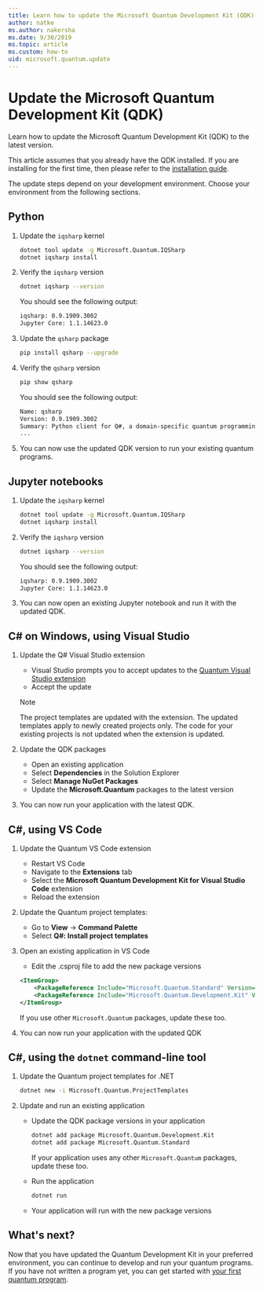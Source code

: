```yaml
---
title: Learn how to update the Microsoft Quantum Development Kit (QDK)
author: natke
ms.author: nakersha
ms.date: 9/30/2019
ms.topic: article
ms.custom: how-to
uid: microsoft.quantum.update
---
```


# Update the Microsoft Quantum Development Kit (QDK)

Learn how to update the Microsoft Quantum Development Kit (QDK) to the latest version.

This article assumes that you already have the QDK installed. If you are installing for the first time, then please refer to the [installation guide](xref:microsoft.quantum.install).

The update steps depend on your development environment. Choose your environment from the following sections.

## Python

1. Update the `iqsharp` kernel

    ```bash
    dotnet tool update -g Microsoft.Quantum.IQSharp
    dotnet iqsharp install
    ```

1. Verify the `iqsharp` version

    ```bash
    dotnet iqsharp --version
    ```

    You should see the following output:

    ```bash
    iqsharp: 0.9.1909.3002
    Jupyter Core: 1.1.14623.0
    ```

1. Update the `qsharp` package

    ```bash
    pip install qsharp --upgrade
    ```

1. Verify the `qsharp` version

    ```bash
    pip show qsharp
    ```

    You should see the following output:

    ```bash
    Name: qsharp
    Version: 0.9.1909.3002
    Summary: Python client for Q#, a domain-specific quantum programming language
    ...
    ```

1. You can now use the updated QDK version to run your existing quantum programs.

## Jupyter notebooks

1. Update the `iqsharp` kernel

    ```bash
    dotnet tool update -g Microsoft.Quantum.IQSharp
    dotnet iqsharp install
    ```

1. Verify the `iqsharp` version

    ```bash
    dotnet iqsharp --version
    ```

    You should see the following output:

    ```bash
    iqsharp: 0.9.1909.3002
    Jupyter Core: 1.1.14623.0
    ```

1. You can now open an existing Jupyter notebook and run it with the updated QDK.

## C# on Windows, using Visual Studio

1. Update the Q# Visual Studio extension

    - Visual Studio prompts you to accept updates to the [Quantum Visual Studio extension](https://marketplace.visualstudio.com/items?itemName=quantum.DevKit)
    - Accept the update

    > [!NOTE]
    > The project templates are updated with the extension. The updated templates apply to newly created projects only. The code for your existing projects is not updated when the extension is updated.

1. Update the QDK packages

    - Open an existing application
    - Select **Dependencies** in the Solution Explorer
    - Select **Manage NuGet Packages**
    - Update the **Microsoft.Quantum** packages to the latest version

1. You can now run your application with the latest QDK.

## C#, using VS Code

1. Update the Quantum VS Code extension

    - Restart VS Code
    - Navigate to the **Extensions** tab
    - Select the **Microsoft Quantum Development Kit for Visual Studio Code** extension
    - Reload the extension

1. Update the Quantum project templates:

   - Go to **View** -> **Command Palette**
   - Select **Q#: Install project templates**

1. Open an existing application in VS Code

   - Edit the .csproj file to add the new package versions

    ```xml
    <ItemGroup>
        <PackageReference Include="Microsoft.Quantum.Standard" Version="0.9.1909.3002" />
        <PackageReference Include="Microsoft.Quantum.Development.Kit" Version="0.9.1909.3002" />
    </ItemGroup>
    ```

    If you use other `Microsoft.Quantum` packages, update these too.

1. You can now run your application with the updated QDK

## C#, using the `dotnet` command-line tool

1. Update the Quantum project templates for .NET

    ```bash
    dotnet new -i Microsoft.Quantum.ProjectTemplates
    ```

1. Update and run an existing application

    - Update the QDK package versions in your application

        ```bash
        dotnet add package Microsoft.Quantum.Development.Kit
        dotnet add package Microsoft.Quantum.Standard
        ```

        If your application uses any other `Microsoft.Quantum` packages, update these too.

    - Run the application

        ```bash
        dotnet run
        ```

    - Your application will run with the new package versions

## What's next?

Now that you have updated the Quantum Development Kit in your preferred environment, you can continue to develop and run your quantum programs. If you have not written a program yet, you can get started with [your first quantum program](xref:microsoft.quantum.write-program).

